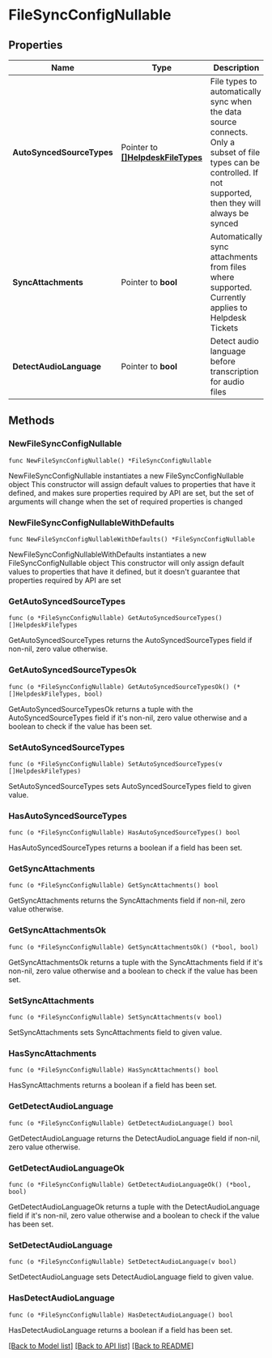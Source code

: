 # FileSyncConfigNullable

## Properties

Name | Type | Description | Notes
------------ | ------------- | ------------- | -------------
**AutoSyncedSourceTypes** | Pointer to [**[]HelpdeskFileTypes**](HelpdeskFileTypes.md) | File types to automatically sync when the data source connects. Only a subset of file types can be          controlled. If not supported, then they will always be synced | [optional] [default to ["ARTICLE"]]
**SyncAttachments** | Pointer to **bool** | Automatically sync attachments from files where supported. Currently applies to Helpdesk Tickets | [optional] [default to false]
**DetectAudioLanguage** | Pointer to **bool** | Detect audio language before transcription for audio files | [optional] [default to false]

## Methods

### NewFileSyncConfigNullable

`func NewFileSyncConfigNullable() *FileSyncConfigNullable`

NewFileSyncConfigNullable instantiates a new FileSyncConfigNullable object
This constructor will assign default values to properties that have it defined,
and makes sure properties required by API are set, but the set of arguments
will change when the set of required properties is changed

### NewFileSyncConfigNullableWithDefaults

`func NewFileSyncConfigNullableWithDefaults() *FileSyncConfigNullable`

NewFileSyncConfigNullableWithDefaults instantiates a new FileSyncConfigNullable object
This constructor will only assign default values to properties that have it defined,
but it doesn't guarantee that properties required by API are set

### GetAutoSyncedSourceTypes

`func (o *FileSyncConfigNullable) GetAutoSyncedSourceTypes() []HelpdeskFileTypes`

GetAutoSyncedSourceTypes returns the AutoSyncedSourceTypes field if non-nil, zero value otherwise.

### GetAutoSyncedSourceTypesOk

`func (o *FileSyncConfigNullable) GetAutoSyncedSourceTypesOk() (*[]HelpdeskFileTypes, bool)`

GetAutoSyncedSourceTypesOk returns a tuple with the AutoSyncedSourceTypes field if it's non-nil, zero value otherwise
and a boolean to check if the value has been set.

### SetAutoSyncedSourceTypes

`func (o *FileSyncConfigNullable) SetAutoSyncedSourceTypes(v []HelpdeskFileTypes)`

SetAutoSyncedSourceTypes sets AutoSyncedSourceTypes field to given value.

### HasAutoSyncedSourceTypes

`func (o *FileSyncConfigNullable) HasAutoSyncedSourceTypes() bool`

HasAutoSyncedSourceTypes returns a boolean if a field has been set.

### GetSyncAttachments

`func (o *FileSyncConfigNullable) GetSyncAttachments() bool`

GetSyncAttachments returns the SyncAttachments field if non-nil, zero value otherwise.

### GetSyncAttachmentsOk

`func (o *FileSyncConfigNullable) GetSyncAttachmentsOk() (*bool, bool)`

GetSyncAttachmentsOk returns a tuple with the SyncAttachments field if it's non-nil, zero value otherwise
and a boolean to check if the value has been set.

### SetSyncAttachments

`func (o *FileSyncConfigNullable) SetSyncAttachments(v bool)`

SetSyncAttachments sets SyncAttachments field to given value.

### HasSyncAttachments

`func (o *FileSyncConfigNullable) HasSyncAttachments() bool`

HasSyncAttachments returns a boolean if a field has been set.

### GetDetectAudioLanguage

`func (o *FileSyncConfigNullable) GetDetectAudioLanguage() bool`

GetDetectAudioLanguage returns the DetectAudioLanguage field if non-nil, zero value otherwise.

### GetDetectAudioLanguageOk

`func (o *FileSyncConfigNullable) GetDetectAudioLanguageOk() (*bool, bool)`

GetDetectAudioLanguageOk returns a tuple with the DetectAudioLanguage field if it's non-nil, zero value otherwise
and a boolean to check if the value has been set.

### SetDetectAudioLanguage

`func (o *FileSyncConfigNullable) SetDetectAudioLanguage(v bool)`

SetDetectAudioLanguage sets DetectAudioLanguage field to given value.

### HasDetectAudioLanguage

`func (o *FileSyncConfigNullable) HasDetectAudioLanguage() bool`

HasDetectAudioLanguage returns a boolean if a field has been set.


[[Back to Model list]](../README.md#documentation-for-models) [[Back to API list]](../README.md#documentation-for-api-endpoints) [[Back to README]](../README.md)


